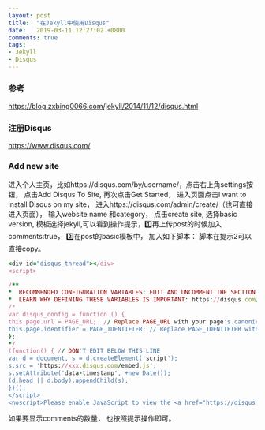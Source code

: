 ```yaml
---
layout: post
title:  "在Jekyll中使用Disqus"
date:   2019-03-11 12:27:02 +0800
comments: true
tags:
- Jekyll
- Disqus
---
```

### 参考
https://blog.zxbing0066.com/jekyll/2014/11/12/disqus.html

### 注册Disqus
https://www.disqus.com/

### Add new site
进入个人主页，比如https://disqus.com/by/username/，点击右上角settings按钮， 点击Add Disqus To Site, 再次点击Get Started， 进入页面点击I want to install Disqus on my site， 进入https://disqus.com/admin/create/（也可直接进入页面）， 输入website name 和category， 点击create site, 选择basic version, 模板选择jekyll,可以看到操作提示，1️⃣再上传post的时候加入comments:true， 2️⃣在post的basic模板中， 加入如下脚本：
脚本在提示2可以直接copy。
```ruby
<div id="disqus_thread"></div>
<script>

/**
*  RECOMMENDED CONFIGURATION VARIABLES: EDIT AND UNCOMMENT THE SECTION BELOW TO INSERT DYNAMIC VALUES FROM YOUR PLATFORM OR CMS.
*  LEARN WHY DEFINING THESE VARIABLES IS IMPORTANT: https://disqus.com/admin/universalcode/#configuration-variables*/
/*
var disqus_config = function () {
this.page.url = PAGE_URL;  // Replace PAGE_URL with your page's canonical URL variable
this.page.identifier = PAGE_IDENTIFIER; // Replace PAGE_IDENTIFIER with your page's unique identifier variable
};
*/
(function() { // DON'T EDIT BELOW THIS LINE
var d = document, s = d.createElement('script');
s.src = 'https://xxx.disqus.com/embed.js';
s.setAttribute('data-timestamp', +new Date());
(d.head || d.body).appendChild(s);
})();
</script>
<noscript>Please enable JavaScript to view the <a href="https://disqus.com/?ref_noscript">comments powered by Disqus.</a></noscript>
```
如果要显示comments的数量， 也按照提示操作即可。
